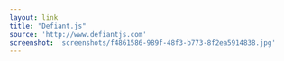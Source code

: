 ```yaml
---
layout: link
title: "Defiant.js"
source: 'http://www.defiantjs.com'
screenshot: 'screenshots/f4861586-989f-48f3-b773-8f2ea5914838.jpg'
---
```


